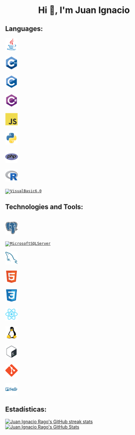 <h1 align="center">Hi 👋, I'm Juan Ignacio</a></h1>

<h2> Languages: </h2>

[<code target="_blank"><img src="https://github.com/devicons/devicon/blob/master/icons/java/java-original.svg" title="Java" alt="Java" width="40" height="40"/> </code>](https://www.oracle.com/ar/java/technologies/)
[<code> <img src="https://github.com/devicons/devicon/blob/master/icons/cplusplus/cplusplus-original.svg" title="CPlusPlus" alt="CPlusPlus" target="_blank" width="40" height="40"/> </code>](https://isocpp.org/)
[<code> <img src="https://github.com/devicons/devicon/blob/master/icons/c/c-original.svg" title="C" alt="C" target="_blank" width="40" height="40"/> </code>](https://www.w3schools.com/c/index.php)
[<code> <img src="https://github.com/devicons/devicon/blob/master/icons/csharp/csharp-original.svg" title="C#" alt="C#" target="_blank" width="40" height="40"/> </code>](https://learn.microsoft.com/es-es/dotnet/csharp/)
[<code> <img src="https://github.com/devicons/devicon/blob/master/icons/javascript/javascript-original.svg" title="JavaScript" alt="JavaScript" width="40" height="40"/> </code>](https://developer.mozilla.org/en-US/docs/Web/JavaScript)
[<code> <img src="https://github.com/devicons/devicon/blob/master/icons/python/python-original.svg" title="Python" alt="Python" width="40" height="40"/> </code>](https://www.python.org/)
[<code> <img src="https://github.com/devicons/devicon/blob/master/icons/php/php-original.svg" title="PHP" alt="PHP" width="40" height="40"/> </code>](https://www.php.net/)
[<code> <img src="https://github.com/devicons/devicon/blob/master/icons/r/r-original.svg" title="R" alt="R" width="40" height="40"/> </code>](https://www.r-project.org/)
[<code> <img src="https://upload.wikimedia.org/wikipedia/en/e/e4/Visual_Basic_6.0_logo.png" title="VisualBasic6.0" alt="VisualBasic6.0" width="40" height="40"/> </code>](https://es.wikipedia.org/wiki/Visual_Basic_for_Applications)


<h2> Technologies and Tools: </h2>

[<code> <img src="https://github.com/devicons/devicon/blob/master/icons/postgresql/postgresql-original.svg" title="PostgreSQL" alt="PostgreSQL" width="40" height="40"/> </code>](https://https://www.postgresql.org/)
[<code> <img src="https://encrypted-tbn0.gstatic.com/images?q=tbn:ANd9GcTqdIQXzF-dH-Wf4OjNX72NPheEQVvRJdGWWA&usqp=CAU" title="
MicrosoftSQLServer" alt="MicrosoftSQLServer" width="40" height="40"/> </code>](https://learn.microsoft.com/en-us/sql/sql-server/?view=sql-server-ver16)
[<code> <img src="https://github.com/devicons/devicon/blob/master/icons/mysql/mysql-original.svg" title="MySQL" alt="MySQL" width="40" height="40"/> </code>](https://www.mysql.com/)
[<code> <img src="https://github.com/devicons/devicon/blob/master/icons/html5/html5-original.svg" title="HTML5" alt="HTML5" width="40" height="40"/> </code>](https://developer.mozilla.org/en-US/docs/Web/HTML)
[<code> <img src="https://github.com/devicons/devicon/blob/master/icons/css3/css3-original.svg" title="CSS3" alt="CSS3" width="40" height="40"/> </code>](https://developer.mozilla.org/en-US/docs/Web/CSS)
[<code> <img src="https://github.com/devicons/devicon/blob/master/icons/react/react-original.svg" title="React" alt="React" width="40" height="40"/> </code>](https://es.reactjs.org/)
[<code> <img src="https://github.com/devicons/devicon/blob/master/icons/linux/linux-original.svg" title="Linux" alt="Linux" width="40" height="40"/> </code>](https://linuxmint.com/)
[<code> <img src="https://github.com/devicons/devicon/blob/master/icons/bash/bash-original.svg" title="Bash" alt="Bash" width="40" height="40"/> </code>](https://www.gnu.org/software/bash/bash.html)
[<code> <img src="https://github.com/devicons/devicon/blob/master/icons/git/git-original.svg" title="Git" alt="Git" width="40" height="40"/> </code>](https://git-scm.com/doc)
[<code> <img src="https://github.com/devicons/devicon/blob/master/icons/trello/trello-plain-wordmark.svg" title="Trello" alt="Trello" width="40" height="40"/></code>](https://support.atlassian.com/trello/docs/what-is-trello/)

<!--
<h2> Tools: </h2>

[<code> <img src="https://github.com/devicons/devicon/blob/master/icons/linux/linux-original.svg" title="Linux" alt="Linux" width="40" height="40"/> </code>](https://linuxmint.com/)
[<code> <img src="https://github.com/devicons/devicon/blob/master/icons/nginx/nginx-original.svg" title="NginX" alt="NginX" width="40" height="40"/> </code>](https://nginx.org/docs/)
[<code> <img src="https://github.com/devicons/devicon/blob/master/icons/figma/figma-original.svg" title="Figma" alt="Figma" width="40" height="40"/> </code>](https://help.figma.com/hc/)
[<code> <img src="https://upload.wikimedia.org/wikipedia/commons/thumb/d/d5/UML_logo.svg/800px-UML_logo.svg.png" title="UML" alt="UML" width="50" height="40"/> </code>](https://www.uml-diagrams.org/)
-->
<h2> Estadísticas: </h2>

<a href="https://github.com/Malinowsk">
  <img src="https://github-readme-streak-stats.herokuapp.com/?user=Malinowsk&theme=dracula" alt="Juan Ignacio Rago's GitHub streak stats" />
</a>
<a href="https://github.com/Malinowsk">
  <img src="https://github-readme-stats.vercel.app/api?username=Malinowsk&count_private=true&show_icons=true&theme=dracula" alt="Juan Ignacio Rago's GitHub Stats" />
</a>

